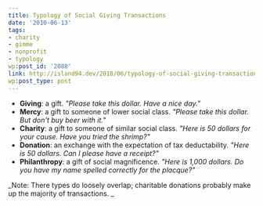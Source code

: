 ```yaml
---
title: Typology of Social Giving Transactions
date: '2010-06-13'
tags:
- charity
- gimme
- nonprofit
- typology
wp:post_id: '2088'
link: http://island94.dev/2010/06/typology-of-social-giving-transactions/
wp:post_type: post
---
```


- **Giving**: a gift. _"Please take this dollar. Have a nice day."_
- **Mercy**: a gift to someone of lower social class. _"Please take this dollar. But don't buy beer with it."_
- **Charity**: a gift to someone of similar social class. _"Here is 50 dollars for your cause. Have you tried the shrimp?"_
- **Donation**: an exchange with the expectation of tax deductability. _"Here is 50 dollars. Can I please have a receipt?"_
- **Philanthropy**: a gift of social magnificence. _"Here is 1,000 dollars. Do you have my name spelled correctly for the placque?"_

_Note: There types do loosely overlap; charitable donations probably make up the majority of transactions. _